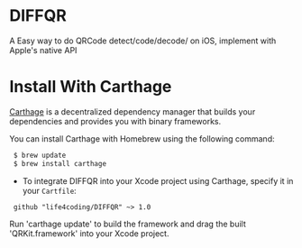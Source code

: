  # DIFFQR
 A Easy way to do QRCode detect/code/decode/ on iOS, implement with Apple's native API
 
# Install With Carthage
 
[Carthage](https://github.com/Carthage/Carthage) is a decentralized dependency manager that builds your dependencies and provides you with binary frameworks.
 
 You can install Carthage with Homebrew using the following command:
 
```bash
 $ brew update
 $ brew install carthage
```
- To integrate DIFFQR into your Xcode project using Carthage, specify it in your `Cartfile`:
 
```ogdl
 github "life4coding/DIFFQR" ~> 1.0
```
Run 'carthage update' to build the framework and drag the built 'QRKit.framework' into your Xcode project.
